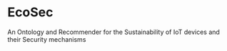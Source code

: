 # EcoSec
An Ontology and Recommender for the Sustainability of IoT devices and their Security mechanisms
